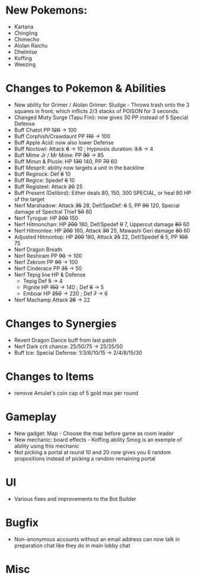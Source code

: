 # New Pokemons:

- Kartana
- Chingling
- Chimecho
- Alolan Raichu
- Dhelmise
- Koffing
- Weezing

# Changes to Pokemon & Abilities

- New ability for Grimer / Alolan Grimer: Sludge - Throws trash onto the 3 squares in front, which inflicts 2/3 stacks of POISON for 3 seconds.
- Changed Misty Surge (Tapu Fini): now gives 30 PP instead of 5 Special Defense
- Buff Chatot PP ~~120~~ → 100
- Buff Corphish/Crawdaunt PP ~~110~~ → 100
- Buff Apple Acid: now also lower Defense
- Buff Noctowl: Attack ~~6~~ → 10 ; Hypnosis duration: ~~3.5~~ → 4
- Buff Mime Jr / Mr Mime: PP ~~90~~ → 85
- Buff Minun & Plusle: HP ~~130~~ 140, PP ~~70~~ 60
- Buff Mesprit: ability now targets a unit in the backline
- Buff Regirock: Def ~~6~~ 10
- Buff Regice: Spedef ~~6~~ 10
- Buff Registeel: Attack ~~20~~ 25
- Buff Present (Delibird): Either deals 80, 150, 300 SPECIAL, or heal 80 HP of the target
- Nerf Marshadow: Attack ~~35~~ 28, Def/SpeDef: ~~6~~ 5, PP ~~90~~ 120, Special damage of Spectral Thief ~~50~~ 80
- Nerf Tyrogue: HP ~~200~~ 150
- Nerf Hitmonchan: HP ~~200~~ 180, Def/Spedef ~~9~~ 7, Uppercut damage ~~80~~ 60
- Nerf Hitmonlee: HP ~~200~~ 180, Attack ~~30~~ 25, Mawashi Geri damage ~~80~~ 60
- Adjusted Hitmontop: HP ~~200~~ 180, Attack ~~25~~ 22, Def/Spedef ~~6~~ 5, PP ~~100~~ 75
- Nerf Dragon Breath
- Nerf Reshiram PP ~~90~~ → 100
- Nerf Zekrom PP ~~90~~ → 100
- Nerf Cinderace PP ~~35~~ → 50
- Nerf Tepig line HP & Defense
  - Tepig Def ~~5~~ → 4
  - Pignite HP ~~150~~ → 140 ; Def ~~6~~ → 5
  - Emboar HP ~~250~~ → 220 ; Def ~~7~~ → 6
- Nerf Machamp Attack ~~26~~ → 22

# Changes to Synergies

- Revert Dragon Dance buff from last patch
- Nerf Dark crit chance: 25/50/75 → 25/35/50
- Buff Ice: Special Defense: 1/3/6/10/15 → 2/4/8/15/30

# Changes to Items

- remove Amulet's coin cap of 5 gold max per round

# Gameplay

- New gadget: Map - Choose the map before game as room leader
- New mechanic: board effects - Koffing ability Smog is an exemple of ability using this mechanic
- Not picking a portal at round 10 and 20 now gives you 6 random propositions instead of picking a random remaining portal

# UI

- Various fixes and improvements to the Bot Builder

# Bugfix

- Non-anonymous accounts without an email address can now talk in preparation chat like they do in main lobby chat

# Misc
